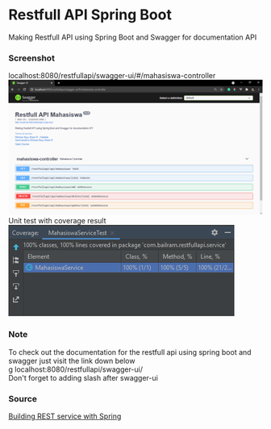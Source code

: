 # Restfull API Spring Boot
Making Restfull API using Spring Boot and Swagger for documentation API

### Screenshot
localhost:8080/restfullapi/swagger-ui/#/mahasiswa-controller <br>
![Sceenshot1](Screenshot/Screenshot_1.png) <br>
Unit test with coverage result <br>
![Sceenshot2](Screenshot/Screenshot_2.png) 

### Note
To check out the documentation for the restfull api using spring boot and swagger just visit the link down below<br>g
localhost:8080/restfullapi/swagger-ui/<br>
Don't forget to adding slash after swagger-ui<br>

### Source
[Building REST service with Spring](https://spring.io/guides/tutorials/rest/) <br>